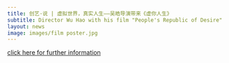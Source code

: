 ```yaml
---
title: 创艺·说 | 虚拟世界，真实人生——吴皓导演带来《虚你人生》
subtitle: Director Wu Hao with his film "People's Republic of Desire"
layout: news
image: images/film poster.jpg
---
```


[click here for further information](https://mp.weixin.qq.com/s?__biz=MzA4NzA1NTI0Ng==&mid=2651282706&idx=1&sn=b9aea22ee084e99f12b8e179c80b0e3a&chksm=8bccb3f3bcbb3ae572d2568d539d1a450e06d612a31b9cdf85b96f09360ff441d591a6e1427b&mpshare=1&scene=23&srcid=1127BPxEM5941J18t2FGqSlo&sharer_sharetime=1574852025722&sharer_shareid=11ad81cd178cc365d552fdbc15f2be4c#rd/)